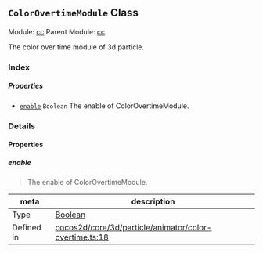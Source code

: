 ## `ColorOvertimeModule` Class



Module: [cc](../modules/cc.md)
Parent Module: [cc](../modules/cc.md)


The color over time module of 3d particle.



### Index

##### Properties

  - [`enable`](#enable) `Boolean` The enable of ColorOvertimeModule.





### Details


#### Properties


##### enable

> The enable of ColorOvertimeModule.

| meta | description |
|------|-------------|
| Type | <a href="https://developer.mozilla.org/en/JavaScript/Reference/Global_Objects/Boolean" class="crosslink external" target="_blank">Boolean</a> |
| Defined in | [cocos2d/core/3d/particle/animator/color-overtime.ts:18](https://github.com/cocos-creator/engine/blob/ffcd52a59a8c6aae4b1d658e5006aef78c30892b/cocos2d/core/3d/particle/animator/color-overtime.ts#L18) |







